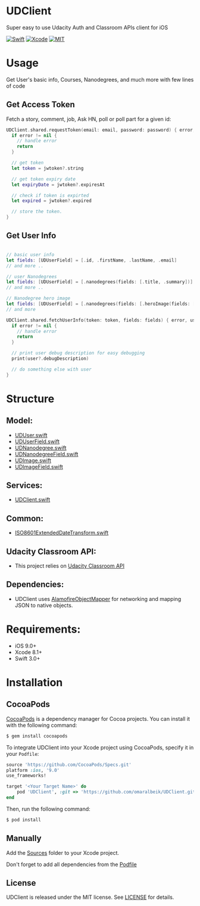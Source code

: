 # UDClient

Super easy to use Udacity Auth and Classroom APIs client for iOS

[![Swift](https://img.shields.io/badge/Swift-3.2-orange.svg)](https://swift.org)
[![Xcode](https://img.shields.io/badge/Xcode-8.3-blue.svg)](https://developer.apple.com/xcode)
[![MIT](https://img.shields.io/badge/License-MIT-red.svg)](https://opensource.org/licenses/MIT)


# Usage

Get User's basic info, Courses, Nanodegrees, and much more with few lines of code


## Get Access Token

Fetch a story, comment, job, Ask HN, poll or poll part for a given id:
```swift
UDClient.shared.requestToken(email: email, password: password) { error, jwtoken in
  if error != nil {
    // handle error
    return
  }

  // get token
  let token = jwtoken?.string

  // get token expiry date
  let expiryDate = jwtoken?.expiresAt

  // check if token is expirted
  let expired = jwtoken?.expired

  // store the token.
}
```

## Get User Info
```swift

// basic user info
let fields: [UDUserField] = [.id, .firstName, .lastName, .email]
// and more ..

// user Nanodegrees
let fields: [UDUserField] = [.nanodegrees(fields: [.title, .summary])]
// and more ..

// Nanodegree hero image
let fields: [UDUserField] = [.nanodegrees(fields: [.heroImage(fields: [.url])])]
// and more

UDClient.shared.fetchUserInfo(token: token, fields: fields) { error, user in
  if error != nil {
    // handle error
    return
  }

  // print user debug description for easy debugging
  print(user?.debugDescription)

  // do something else with user
}

```


# Structure

## Model:
  - [UDUser.swift](https://github.com/omaralbeik/UDClient/blob/master/Sources/Model/UDUser.swift)
  - [UDUserField.swift](https://github.com/omaralbeik/UDClient/blob/master/Sources/Model/UDUserField.swift)
  - [UDNanodegree.swift](https://github.com/omaralbeik/UDClient/blob/master/Sources/Model/UDNanodegree.swift)
  - [UDNanodegreeField.swift](https://github.com/omaralbeik/UDClient/blob/master/Sources/Model/UDNanodegreeField.swift)
  - [UDImage.swift](https://github.com/omaralbeik/UDClient/blob/master/Sources/Model/UDImage.swift)
  - [UDImageField.swift](https://github.com/omaralbeik/UDClient/blob/master/Sources/Model/UDImageField.swift)

## Services:
  - [UDClient.swift](https://github.com/omaralbeik/UDClient/blob/master/Sources/Services/UDClient.swift)

## Common:
- [ISO8601ExtendedDateTransform.swift](https://github.com/omaralbeik/UDClient/blob/master/Sources/Common/ISO8601ExtendedDateTransform.swift)


## Udacity Classroom API:
 - This project relies on [Udacity Classroom API](https://classroom-content.udacity.com/api/v1/graphql)

## Dependencies:
  - UDClient uses [AlamofireObjectMapper](https://github.com/tristanhimmelman/AlamofireObjectMapper) for networking and mapping JSON to native objects.


# Requirements:
- iOS 9.0+
- Xcode 8.1+
- Swift 3.0+


# Installation

## CocoaPods

[CocoaPods](http://cocoapods.org) is a dependency manager for Cocoa projects. You can install it with the following command:

```bash
$ gem install cocoapods
```

To integrate UDClient into your Xcode project using CocoaPods, specify it in your `Podfile`:

```ruby
source 'https://github.com/CocoaPods/Specs.git'
platform :ios, '9.0'
use_frameworks!

target '<Your Target Name>' do
    pod 'UDClient', :git => 'https://github.com/omaralbeik/UDClient.git'
end
```

Then, run the following command:

```bash
$ pod install
```

## Manually

Add the [Sources](https://github.com/omaralbeik/UDClient/blob/master/Sources/) folder to your Xcode project.

Don't forget to add all dependencies from the [Podfile](https://github.com/omaralbeik/UDClient/blob/master/Podfile)


## License

UDClient is released under the MIT license. See [LICENSE](https://github.com/omaralbeik/UDClient/blob/master/LICENSE) for details.
